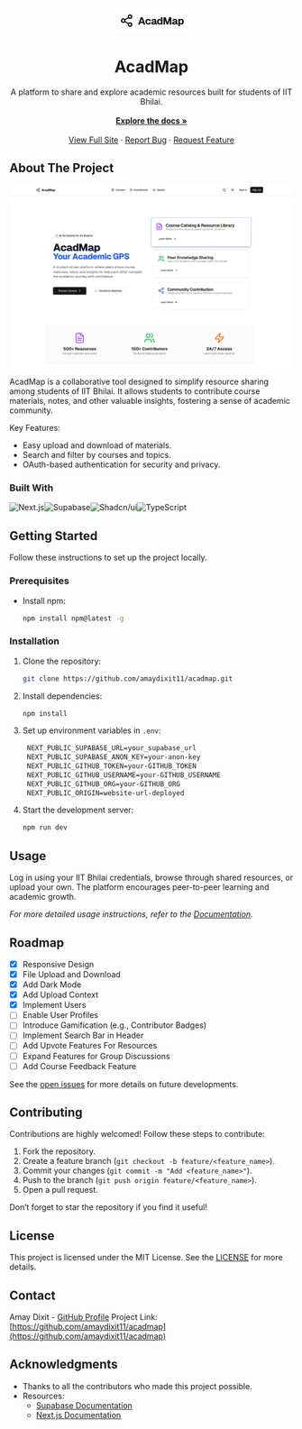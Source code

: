 <br/>
<div align="center">
<a href="https://github.com/amaydixit11/acadmap">
<img src="./logo.png" alt="AcadMap Logo" >
</a>
<h1 align="center">AcadMap</h1>
<p align="center">
A platform to share and explore academic resources built for students of IIT Bhilai.
<br/>
<br/>
<a href="https://github.com/amaydixit11/acadmap/"><strong>Explore the docs »</strong></a>
<br/>
<br/>
<a href="https://acadmap.vercel.app">View Full Site</a>
·
<a href="https://github.com/amaydixit11/acadmap/issues/new?labels=bug&template=bug-report---.md">Report Bug</a>
·
<a href="https://github.com/amaydixit11/acadmap/issues/new?labels=enhancement&template=feature-request---.md">Request Feature</a>
</p>
</div>

## About The Project

![alt text](image.png)

AcadMap is a collaborative tool designed to simplify resource sharing among students of IIT Bhilai. It allows students to contribute course materials, notes, and other valuable insights, fostering a sense of academic community.

Key Features:
- Easy upload and download of materials.
- Search and filter by courses and topics.
- OAuth-based authentication for security and privacy.

### Built With

![Next.js](https://img.shields.io/badge/Next-black?style=for-the-badge&logo=next.js&logoColor=white)![Supabase](https://img.shields.io/badge/Supabase-3ECF8E?style=for-the-badge&logo=supabase&logoColor=white)![Shadcn/ui](https://img.shields.io/badge/shadcn/ui-000000?style=for-the-badge&logo=shadcn/ui&logoColor=white)![TypeScript](https://img.shields.io/badge/typescript-%23007ACC.svg?style=for-the-badge&logo=typescript&logoColor=white)

## Getting Started

Follow these instructions to set up the project locally.

### Prerequisites

- Install npm:
  ```sh
  npm install npm@latest -g
  ```

### Installation

1. Clone the repository:
   ```sh
   git clone https://github.com/amaydixit11/acadmap.git
   ```
2. Install dependencies:
   ```sh
   npm install
   ```
3. Set up environment variables in `.env`:
   ```env
    NEXT_PUBLIC_SUPABASE_URL=your_supabase_url
    NEXT_PUBLIC_SUPABASE_ANON_KEY=your-anon-key
    NEXT_PUBLIC_GITHUB_TOKEN=your-GITHUB_TOKEN
    NEXT_PUBLIC_GITHUB_USERNAME=your-GITHUB_USERNAME
    NEXT_PUBLIC_GITHUB_ORG=your-GITHUB_ORG
    NEXT_PUBLIC_ORIGIN=website-url-deployed
   ```

4. Start the development server:
   ```sh
   npm run dev
   ```

## Usage

Log in using your IIT Bhilai credentials, browse through shared resources, or upload your own. The platform encourages peer-to-peer learning and academic growth.

_For more detailed usage instructions, refer to the [Documentation](https://github.com/amaydixit11/acadmap)._

## Roadmap

- [x] Responsive Design
- [x] File Upload and Download
- [x] Add Dark Mode
- [x] Add Upload Context
- [x] Implement Users
- [ ] Enable User Profiles
- [ ] Introduce Gamification (e.g., Contributor Badges)
- [ ] Implement Search Bar in Header
- [ ] Add Upvote Features For Resources
- [ ] Expand Features for Group Discussions
- [ ] Add Course Feedback Feature

See the [open issues](https://github.com/amaydixit11/acadmap/issues) for more details on future developments.

## Contributing

Contributions are highly welcomed! Follow these steps to contribute:
1. Fork the repository.
2. Create a feature branch (`git checkout -b feature/<feature_name>`).
3. Commit your changes (`git commit -m "Add <feature_name>"`).
4. Push to the branch (`git push origin feature/<feature_name>`).
5. Open a pull request.

Don’t forget to star the repository if you find it useful!

## License

This project is licensed under the MIT License. See the [LICENSE](https://github.com/amaydixit11/acadmap/blob/main/LICENSE) for more details.

## Contact

Amay Dixit - [GitHub Profile](https://github.com/amaydixit11)
Project Link: [https://github.com/amaydixit11/acadmap](https://github.com/amaydixit11/acadmap)

## Acknowledgments

- Thanks to all the contributors who made this project possible.
- Resources:
  - [Supabase Documentation](https://supabase.com/docs)
  - [Next.js Documentation](https://nextjs.org/docs)
  
